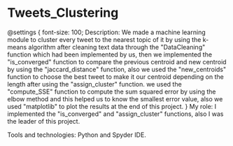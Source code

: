 # Tweets_Clustering
@settings {
  font-size: 100;
Description: We made a machine learning module to cluster every tweet to the nearest topic of it by using the k-means algorithm after cleaning text data through the "DataCleaning" function which had been implemented by us, then we implemented the "is_converged" function to compare the previous centroid and new centroid by using the "jaccard_distance" function, also we used the "new_centroids" function to choose the best tweet to make it our centroid depending on the length after using the "assign_cluster" function. we used the "compute_SSE" function to compute the sum squared error by using the elbow method and this helped us to know the smallest error value, also we used "matplotlib" to plot the results at the end of this project.
}
My role: I implemented the "is_converged" and "assign_cluster" functions, also I was the leader of this project.

Tools and technologies: Python and Spyder IDE.
